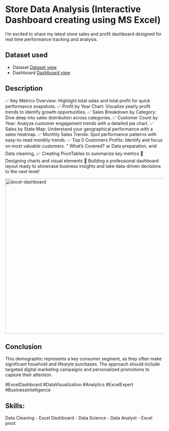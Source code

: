 # Store Data Analysis (Interactive Dashboard creating using MS Excel)
I’m excited to share my latest store sales and profit dashboard designed for real time performance tracking and analysis.

## Dataset used
- Dataset <a href="https://github.com/shahlarafiq12/Data-Analysis-With-Excel/blob/main/Sales%20and%20Profit%20Data.xlsx">Dataset view</a>
- Dashboard <a href="https://github.com/shahlarafiq12/Data-Analysis-With-Excel/blob/main/excel-dashboard.PNG">Dashboard view</a>

## Description
✅ Key Metrics Overview: Highlight total sales and total profit for quick performance snapshots. 
✅ Profit by Year Chart: Visualize yearly profit trends to identify growth opportunities. 
✅ Sales Breakdown by Category: Dive deep into sales distribution across categories. 
✅ Customer Count by Year: Analyze customer engagement trends with a detailed pie chart. 
✅ Sales by State Map: Understand your geographical performance with a sales heatmap. 
✅ Monthly Sales Trends: Spot performance patterns with easy-to-read monthly trends. 
✅ Top 5 Customers Profits: Identify and focus on most valuable customers. " 
What’s Covered? 📊 Data preparation, and Data cleaning, 📈 Creating PivotTables to summarize key metrics 🎨 Designing charts and visual elements 🎯 Building a professional dashboard layout ready to showcase business insights and take data-driven decisions to the next level!

<img width="942" height="493" alt="excel-dashboard" src="https://github.com/user-attachments/assets/bb5963e0-7623-4853-a4ab-d3b2fb570a6c" />


## Conclusion
This demographic represents a key consumer segment, as they often make significant houehold and lifestyle purchases. The approach should include targeted digital marketing campaigns and personalized promotions to capture their attention.

#ExcelDashboard #DataVisualization #Analytics #ExcelExpert #BusinessIntelligence
## Skills: 
Data Cleaning - Excel Dashboard - Data Science - Data Analyst - Excel pivot
